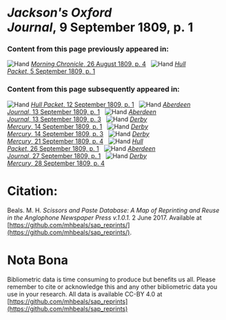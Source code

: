# *Jackson's Oxford Journal*, 9 September 1809, p. 1  
  
### Content from this page previously appeared in:  
![Hand](http://scissorsandpaste.net/wp-content/uploads/2017/06/smallhandpointer.png) [*Morning Chronicle*, 26 August 1809, p. 4](https://mhbeals.github.io/sap_html/Morning-Chronicle/Morning-Chronicle-26-August-1809-p-4)  
![Hand](http://scissorsandpaste.net/wp-content/uploads/2017/06/smallhandpointer.png) [*Hull Packet*, 5 September 1809, p. 1](https://mhbeals.github.io/sap_html/Hull-Packet/Hull-Packet-5-September-1809-p-1)  
  
### Content from this page subsequently appeared in:  
![Hand](http://scissorsandpaste.net/wp-content/uploads/2017/06/smallhandpointer.png) [*Hull Packet*, 12 September 1809, p. 1](https://mhbeals.github.io/sap_html/Hull-Packet/Hull-Packet-12-September-1809-p-1)  
![Hand](http://scissorsandpaste.net/wp-content/uploads/2017/06/smallhandpointer.png) [*Aberdeen Journal*, 13 September 1809, p. 1](https://mhbeals.github.io/sap_html/Aberdeen-Journal/Aberdeen-Journal-13-September-1809-p-1)  
![Hand](http://scissorsandpaste.net/wp-content/uploads/2017/06/smallhandpointer.png) [*Aberdeen Journal*, 13 September 1809, p. 3](https://mhbeals.github.io/sap_html/Aberdeen-Journal/Aberdeen-Journal-13-September-1809-p-3)  
![Hand](http://scissorsandpaste.net/wp-content/uploads/2017/06/smallhandpointer.png) [*Derby Mercury*, 14 September 1809, p. 1](https://mhbeals.github.io/sap_html/Derby-Mercury/Derby-Mercury-14-September-1809-p-1)  
![Hand](http://scissorsandpaste.net/wp-content/uploads/2017/06/smallhandpointer.png) [*Derby Mercury*, 14 September 1809, p. 3](https://mhbeals.github.io/sap_html/Derby-Mercury/Derby-Mercury-14-September-1809-p-3)  
![Hand](http://scissorsandpaste.net/wp-content/uploads/2017/06/smallhandpointer.png) [*Derby Mercury*, 21 September 1809, p. 4](https://mhbeals.github.io/sap_html/Derby-Mercury/Derby-Mercury-21-September-1809-p-4)  
![Hand](http://scissorsandpaste.net/wp-content/uploads/2017/06/smallhandpointer.png) [*Hull Packet*, 26 September 1809, p. 1](https://mhbeals.github.io/sap_html/Hull-Packet/Hull-Packet-26-September-1809-p-1)  
![Hand](http://scissorsandpaste.net/wp-content/uploads/2017/06/smallhandpointer.png) [*Aberdeen Journal*, 27 September 1809, p. 1](https://mhbeals.github.io/sap_html/Aberdeen-Journal/Aberdeen-Journal-27-September-1809-p-1)  
![Hand](http://scissorsandpaste.net/wp-content/uploads/2017/06/smallhandpointer.png) [*Derby Mercury*, 28 September 1809, p. 4](https://mhbeals.github.io/sap_html/Derby-Mercury/Derby-Mercury-28-September-1809-p-4)  


# Citation: 

Beals. M. H. *Scissors and Paste Database: A Map of Reprinting and Reuse in the Anglophone Newspaper Press v.1.0.1.* 2 June 2017. Available at [https://github.com/mhbeals/sap_reprints/](https://github.com/mhbeals/sap_reprints/). 

# Nota Bona

Bibliometric data is time consuming to produce but benefits us all. Please remember to cite or acknowledge this and any other bibliometric data you use in your research. All data is available CC-BY 4.0 at [https://github.com/mhbeals/sap_reprints](https://github.com/mhbeals/sap_reprints)